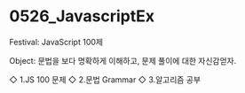 # 0526_JavascriptEx

Festival: JavaScript 100제

Object: 문법을 보다 명확하게 이해하고, 문제 풀이에 대한 자신감얻자.

◇ 1.JS 100 문제
◇ 2.문법 Grammar
◇ 3.알고리즘 공부
